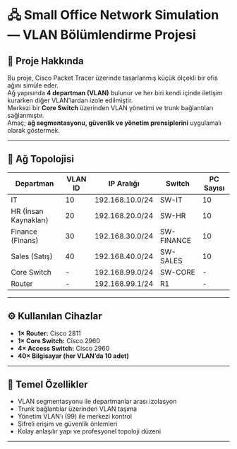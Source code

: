 # 🖧 Small Office Network Simulation — VLAN Bölümlendirme Projesi  

## 🔹 Proje Hakkında  
Bu proje, Cisco Packet Tracer üzerinde tasarlanmış küçük ölçekli bir ofis ağını simüle eder.  
Ağ yapısında **4 departman (VLAN)** bulunur ve her biri kendi içinde iletişim kurarken diğer VLAN’lardan izole edilmiştir.  
Merkezi bir **Core Switch** üzerinden VLAN yönetimi ve trunk bağlantıları sağlanmıştır.  
Amaç; **ağ segmentasyonu, güvenlik ve yönetim prensiplerini** uygulamalı olarak göstermek.  

---

## 🏢 Ağ Topolojisi  

| Departman | VLAN ID | IP Aralığı | Switch | PC Sayısı |
|------------|----------|-------------|----------|------------|
| IT | 10 | 192.168.10.0/24 | SW-IT | 10 |
| HR (İnsan Kaynakları) | 20 | 192.168.20.0/24 | SW-HR | 10 |
| Finance (Finans) | 30 | 192.168.30.0/24 | SW-FINANCE | 10 |
| Sales (Satış) | 40 | 192.168.40.0/24 | SW-SALES | 10 |
| Core Switch | - | 192.168.99.0/24 | SW-CORE | - |
| Router | - | 192.168.99.1/24 | R1 | - |

---

## ⚙️ Kullanılan Cihazlar
- **1× Router:** Cisco 2811  
- **1× Core Switch:** Cisco 2960  
- **4× Access Switch:** Cisco 2960  
- **40× Bilgisayar (her VLAN’da 10 adet)**  

---

## 🎯 Temel Özellikler
- VLAN segmentasyonu ile departmanlar arası izolasyon  
- Trunk bağlantılar üzerinden VLAN taşıma  
- Yönetim VLAN’ı (99) ile merkezi kontrol  
- Şifreli erişim ve güvenlik önlemleri  
- Kolay anlaşılır yapı ve profesyonel topoloji düzeni  

---
